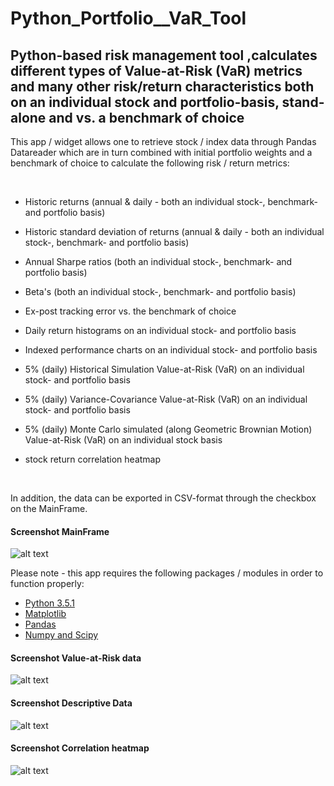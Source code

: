 # Python_Portfolio__VaR_Tool

## Python-based risk management tool ,calculates different types of Value-at-Risk (VaR) metrics and many other risk/return characteristics both on an individual stock and portfolio-basis, stand-alone and vs. a benchmark of choice

This app / widget allows one to retrieve stock / index data through Pandas Datareader which are in turn combined with initial portfolio weights and a benchmark of choice to calculate the following risk / return metrics:

<br>

 - Historic returns (annual & daily - both an individual stock-, benchmark- and portfolio basis)
 - Historic standard deviation of returns (annual & daily - both an individual stock-, benchmark- and portfolio basis)
 - Annual Sharpe ratios (both an individual stock-, benchmark- and portfolio basis)
 - Beta's (both an individual stock-, benchmark- and portfolio basis)
 - Ex-post tracking error vs. the benchmark of choice
 - Daily return histograms on an individual stock- and portfolio basis
 - Indexed performance charts on an individual stock- and portfolio basis
 
 - 5% (daily) Historical Simulation Value-at-Risk (VaR) on an individual stock- and portfolio basis
 - 5% (daily) Variance-Covariance Value-at-Risk (VaR) on an individual stock- and portfolio basis
 - 5% (daily) Monte Carlo simulated (along Geometric Brownian Motion) Value-at-Risk (VaR) on an individual stock basis

 - stock return correlation heatmap
 <br>
 
In addition, the data can be exported in CSV-format through the checkbox on the MainFrame.

#### Screenshot MainFrame
![alt text](https://github.com/Weesper1985/Python_Portfolio__VaR_Tool/blob/master/Main3.png)

Please note - this app requires the following packages / modules in order to function properly:

- [Python 3.5.1](https://www.python.org/downloads/release/python-351/)
- [Matplotlib](https://matplotlib.org/)
- [Pandas](https://pandas.pydata.org/)
- [Numpy and Scipy](https://docs.scipy.org/doc/)

#### Screenshot Value-at-Risk data
![alt text](https://github.com/Weesper1985/Python_Portfolio__VaR_Tool/blob/master/Tab22.png)

#### Screenshot Descriptive Data
![alt text](https://github.com/Weesper1985/Python_Portfolio__VaR_Tool/blob/master/Tab11.png)

#### Screenshot Correlation heatmap
![alt text](https://github.com/Weesper1985/Python_Portfolio__VaR_Tool/blob/master/Tab33.png)
